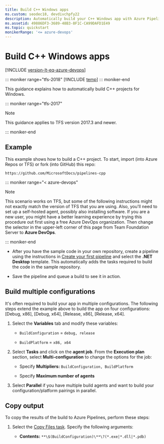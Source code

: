 ```yaml
---
title: Build C++ Windows apps
ms.custom: seodec18, devdivchpfy22
description: Automatically build your C++ Windows app with Azure Pipelines, Azure DevOps, & Team Foundation Server
ms.assetid: 49886DF3-3689-48B3-8F1C-CA99DAFD1E49
ms.topic: quickstart
monikerRange: '<= azure-devops'
---
```


# Build C++ Windows apps

[!INCLUDE [version-lt-eq-azure-devops](../../../includes/version-lt-eq-azure-devops.md)]

::: moniker range="tfs-2018"
[!INCLUDE [temp](../../includes/concept-rename-note.md)]
::: moniker-end

This guidance explains how to automatically build C++ projects for Windows.

::: moniker range="tfs-2017"

> [!NOTE]
> This guidance applies to TFS version 2017.3 and newer.

::: moniker-end

## Example

This example shows how to build a C++ project. To start, import (into Azure Repos or TFS) or fork (into GitHub) this repo:

```
https://github.com/MicrosoftDocs/pipelines-cpp

```

::: moniker range="< azure-devops"

> [!NOTE]
> This scenario works on TFS, but some of the following instructions might not exactly match the version of TFS that you are using. Also, you'll need to set up a self-hosted agent, possibly also installing software. If you are a new user, you might have a better learning experience by trying this procedure out first using a free Azure DevOps organization. Then change the selector in the upper-left corner of this page from Team Foundation Server to **Azure DevOps**.

::: moniker-end

* After you have the sample code in your own repository, create a pipeline using the instructions in [Create your first pipeline](../../create-first-pipeline.md) and select the **.NET Desktop** template. This automatically adds the tasks required to build the code in the sample repository.

* Save the pipeline and queue a build to see it in action.

## Build multiple configurations

It's often required to build your app in multiple configurations. The following steps extend the example above to build the app on four configurations: [Debug, x86], [Debug, x64], [Release, x86], [Release, x64].

1. Select the **Variables** tab and modify these variables:

   * `BuildConfiguration` = `debug, release`

   * `BuildPlatform` = `x86, x64`

1. Select **Tasks** and click on the **agent job**. From the **Execution plan** section, select **Multi-configuration** to change the options for the job:

   * Specify **Multipliers:** `BuildConfiguration, BuildPlatform`

   * Specify **Maximum number of agents**

1. Select **Parallel** if you have multiple build agents and want to build your configuration/platform pairings in parallel.

## Copy output

To copy the results of the build to Azure Pipelines, perform these steps:

1. Select the [Copy Files task](../../tasks/utility/copy-files.md). Specify the following arguments:

   * **Contents:** `**\$(BuildConfiguration)\**\?(*.exe|*.dll|*.pdb)`
